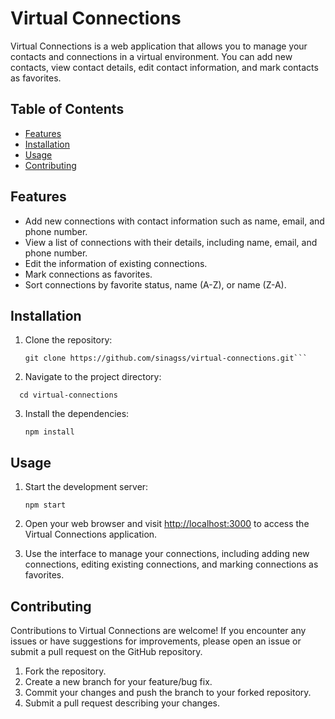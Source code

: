 # Virtual Connections

Virtual Connections is a web application that allows you to manage your contacts and connections in a virtual environment. You can add new contacts, view contact details, edit contact information, and mark contacts as favorites.

## Table of Contents

- [Features](#features)
- [Installation](#installation)
- [Usage](#usage)
- [Contributing](#contributing)

## Features

- Add new connections with contact information such as name, email, and phone number.
- View a list of connections with their details, including name, email, and phone number.
- Edit the information of existing connections.
- Mark connections as favorites.
- Sort connections by favorite status, name (A-Z), or name (Z-A).

## Installation

1. Clone the repository:

   ```shell
   git clone https://github.com/sinagss/virtual-connections.git```

2. Navigate to the project directory:

  ```shell
    cd virtual-connections
  ```

3. Install the dependencies:

    ```shell
    npm install
    ```

## Usage

1. Start the development server:

    ```shell
    npm start
    ```

2. Open your web browser and visit <http://localhost:3000> to access the Virtual Connections application.

3. Use the interface to manage your connections, including adding new connections, editing existing connections, and marking connections as favorites.

## Contributing

Contributions to Virtual Connections are welcome! If you encounter any issues or have suggestions for improvements, please open an issue or submit a pull request on the GitHub repository.

1. Fork the repository.
2. Create a new branch for your feature/bug fix.
3. Commit your changes and push the branch to your forked repository.
4. Submit a pull request describing your changes.
